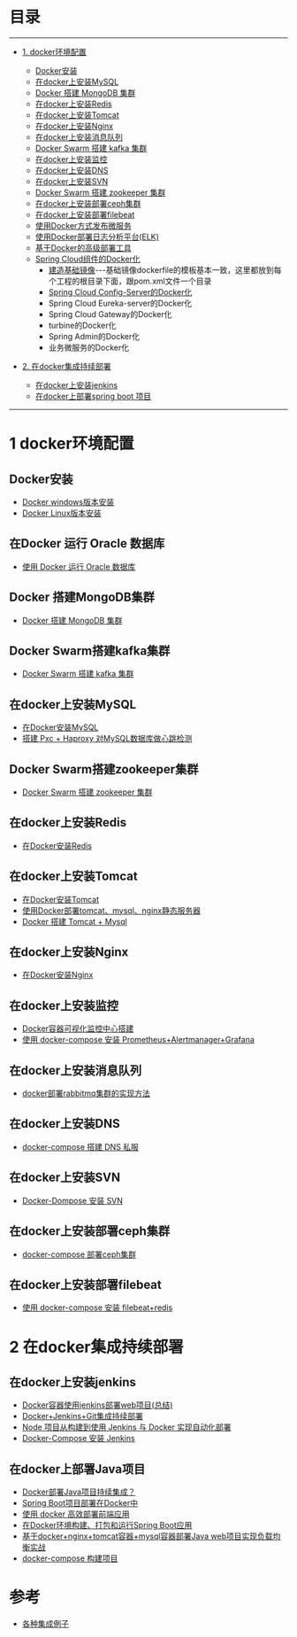 # 目录
---
* [1. docker环境配置](#1-docker环境配置)
  * [Docker安装](#1-Docker安装)
  * [在docker上安装MySQL](#在docker上安装MySQL)
  * [Docker 搭建 MongoDB 集群](#Docker-搭建MongoDB集群)
  * [在docker上安装Redis](#在docker上安装Redis)
  * [在docker上安装Tomcat](#在docker上安装Tomcat)
  * [在docker上安装Nginx](#在docker上安装Nginx)
  * [在docker上安装消息队列](#在docker上安装消息队列)
  * [Docker Swarm 搭建 kafka 集群](#Docker-Swarm搭建kafka集群)
  * [在docker上安装监控](#在docker上安装监控)
  * [在docker上安装DNS](#在docker上安装DNS)
  * [在docker上安装SVN](#在docker上安装SVN)
  * [Docker Swarm 搭建 zookeeper 集群](#Docker-Swarm搭建zookeeper集群)
  * [在docker上安装部署ceph集群](#在docker上安装部署ceph集群)
  * [在docker上安装部署filebeat](#在docker上安装部署filebeat)
  * [使用Docker方式发布微服务](https://weread.qq.com/web/reader/ca932ea071d7c798ca9a714k5fd32dd02725fd0b37cd75e) 
  * [使用Docker部署日志分析平台(ELK)](https://weread.qq.com/web/reader/ca932ea071d7c798ca9a714kc45328f0274c45147dee704)
  * [基于Docker的高级部署工具](https://weread.qq.com/web/reader/ca932ea071d7c798ca9a714keb132680275eb160de1d35c)
  * [Spring Cloud组件的Docker化](https://weread.qq.com/web/reader/71d32370716443e271df020k01332b9028a013d407161b5)
    * [建造基础镜像](https://weread.qq.com/web/reader/71d32370716443e271df020k398323202893988c7f885f0)---基础镜像dockerfile的模板基本一致，这里都放到每个工程的根目录下面，跟pom.xml文件一个目录
    * [Spring Cloud Config-Server的Docker化](https://weread.qq.com/web/reader/71d32370716443e271df020k01332b9028a013d407161b5)
    * Spring Cloud Eureka-server的Docker化
    * Spring Cloud Gateway的Docker化
    * turbine的Docker化
    * Spring Admin的Docker化
    * 业务微服务的Docker化

* [2. 在docker集成持续部署](#2-在docker集成持续部署)
  * [在docker上安装jenkins](#在docker上安装jenkins)
  * [在docker上部署spring boot 项目](#在docker上部署Java项目)


---

# 1 docker环境配置

## Docker安装
   * [Docker windows版本安装](https://github.com/stevenli91748/Engineering-special/blob/master/Docker/Docker%20windows/README.md)
   * [Docker Linux版本安装](https://github.com/stevenli91748/Engineering-special/blob/master/Docker/docker%20for%20linux/README.md)

##  在Docker 运行 Oracle 数据库
   * [使用 Docker 运行 Oracle 数据库](https://rovo98.github.io/posts/c5182a98/)
 
## Docker 搭建MongoDB集群 
   * [ Docker 搭建 MongoDB 集群](https://www.jianshu.com/p/43fd9e24270e)
 
## Docker Swarm搭建kafka集群
   * [Docker Swarm 搭建 kafka 集群](https://www.jianshu.com/p/54811ae630a7)

## 在docker上安装MySQL
   * [在Docker安装MySQL](https://github.com/stevenli91748/Engineering-special/blob/master/Docker/在Docker安装MySQL/README.md)
   * [搭建 Pxc + Haproxy 对MySQL数据库做心跳检测](https://www.jianshu.com/p/28396151526c)
## Docker Swarm搭建zookeeper集群

   * [Docker Swarm 搭建 zookeeper 集群](https://www.jianshu.com/p/82f94f67c701)

## 在docker上安装Redis
   * [在Docker安装Redis](https://github.com/stevenli91748/Engineering-special/blob/master/Docker/在Docker安装Redis/README.md)

## 在docker上安装Tomcat
   * [在Docker安装Tomcat](https://github.com/stevenli91748/Engineering-special/blob/master/Docker/在Docker安装Tomcat/README.md)
   * [使用Docker部署tomcat、mysql、nginx静态服务器](https://blog.csdn.net/a745233700/article/details/80452862)
   * [Docker 搭建 Tomcat + Mysql](https://www.cnblogs.com/primadonna/p/10411857.html)
   
## 在docker上安装Nginx  
   * [在Docker安装Nginx](https://github.com/stevenli91748/Engineering-special/blob/master/Docker/在Docker安装Nginx/README.md)

## 在docker上安装监控
   * [Docker容器可视化监控中心搭建](https://mp.weixin.qq.com/s?__biz=MzU4ODI1MjA3NQ==&mid=2247483763&idx=1&sn=6ceb9e73540b5016dadfb212636b3855&chksm=fdded7b7caa95ea1165b507397c39267d3bf7522c83cc8ed10eae4ee4a13db831eb58a3dc167&scene=21#wechat_redirect)
   * [使用 docker-compose 安装 Prometheus+Alertmanager+Grafana](http://www.dev-share.top/2019/06/25/%e4%bd%bf%e7%94%a8-docker-compose-%e5%ae%89%e8%a3%85-prometheusalertmanagergrafana/)

## 在docker上安装消息队列
   * [docker部署rabbitmq集群的实现方法](https://www.jb51.net/article/144748.htm)

## 在docker上安装DNS
* [docker-compose 搭建 DNS 私服](http://www.dev-share.top/2020/06/04/%e6%90%ad%e5%bb%ba-dns-%e7%a7%81%e6%9c%8d/)


## 在docker上安装SVN
* [Docker-Dompose 安装 SVN](http://www.dev-share.top/2020/08/28/docker-dompose-%e5%ae%89%e8%a3%85-svn/)

## 在docker上安装部署ceph集群
* [docker-compose 部署ceph集群](http://www.dev-share.top/2019/12/24/docker-compose-%e9%83%a8%e7%bd%b2ceph%e9%9b%86%e7%be%a4/)

## 在docker上安装部署filebeat
* [使用 docker-compose 安装 filebeat+redis](http://www.dev-share.top/2019/06/27/%e4%bd%bf%e7%94%a8-docker-compose-%e5%ae%89%e8%a3%85-filebeatredis/)



# 2 在docker集成持续部署

## 在docker上安装jenkins
* [Docker容器使用jenkins部署web项目(总结)](https://www.jb51.net/article/146319.htm)
* [Docker+Jenkins+Git集成持续部署](https://www.bilibili.com/video/av62369964/?spm_id_from=333.788.videocard.1)
* [Node 项目从构建到使用 Jenkins 与 Docker 实现自动化部署](http://dockone.io/article/9507)
* [Docker-Compose 安装 Jenkins](http://www.dev-share.top/2020/08/23/docker-compose-%e5%ae%89%e8%a3%85-jenkins/)

## 在docker上部署Java项目
* [Docker部署Java项目持续集成？](http://dockone.io/question/283)
* [Spring Boot项目部署在Docker中](https://itweknow.cn/blog-site/posts/e2232a75.html)
* [使用 docker 高效部署前端应用](https://github.com/shfshanyue/op-note/blob/master/deploy-fe-with-docker.md)
* [在Docker环境构建、打包和运行Spring Boot应用](http://dockone.io/article/9530)
* [基于docker+nginx+tomcat容器+mysql容器部署Java web项目实现负载均衡实战](https://blog.csdn.net/liqz666/article/details/82222511)
* [docker-compose 构建项目](http://www.dev-share.top/2019/07/16/docker-compose-%e6%9e%84%e5%bb%ba%e9%a1%b9%e7%9b%ae/)


# 参考
* [各种集成例子](https://www.jianshu.com/u/cf31b9838b17)
